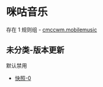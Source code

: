 # 咪咕音乐

存在 1 规则组 - [cmccwm.mobilemusic](/src/apps/cmccwm.mobilemusic.ts)

## 未分类-版本更新

默认禁用

- [快照-0](https://i.gkd.li/i/13448898)
